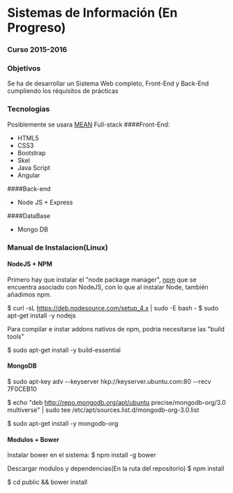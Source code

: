 # Sistemas de Información (En Progreso)
### Curso 2015-2016

### Objetivos
Se ha de desarrollar un Sistema Web completo, Front-End y Back-End cumpliendo los réquisitos de prácticas 

### Tecnologías
Posiblemente se usara [MEAN](http://mean.io/#!/) Full-stack 
####Front-End:
 * HTML5
 * CSS3
 * Bootstrap
 * Skel
 * Java Script
 * Angular
 
####Back-end
* Node JS + Express

####DataBase
* Mongo DB


### Manual de Instalacion(Linux)

#### NodeJS + NPM
Primero hay que instalar el "node package manager", [npm](https://www.npmjs.com) que se encuentra asociado con NodeJS,
con lo que al instalar Node, también añadimos npm.

$ curl -sL https://deb.nodesource.com/setup_4.x | sudo -E bash -
$ sudo apt-get install -y nodejs

Para compilar e instar addons nativos de npm, podria necesitarse las "build tools"

$ sudo apt-get install -y build-essential

#### MongoDB

$ sudo apt-key adv --keyserver hkp://keyserver.ubuntu.com:80 --recv 7F0CEB10

$ echo "deb http://repo.mongodb.org/apt/ubuntu precise/mongodb-org/3.0 multiverse" | sudo tee /etc/apt/sources.list.d/mongodb-org-3.0.list

$ sudo apt-get install -y mongodb-org

#### Modulos + Bower

Instalar bower en el sistema:
$ npm install -g bower


Descargar modulos y dependencias(En la ruta del repositorio)
$ npm install  

$ cd public && bower install










